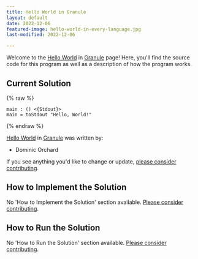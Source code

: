 ```yaml
---
title: Hello World in Granule
layout: default
date: 2022-12-06
featured-image: hello-world-in-every-language.jpg
last-modified: 2022-12-06

---
```


Welcome to the [Hello World](https://rzuckerm.github.io/sample-programs-website-copy/projects/hello-world) in [Granule](https://rzuckerm.github.io/sample-programs-website-copy/languages/granule) page! Here, you'll find the source code for this program as well as a description of how the program works.

## Current Solution

{% raw %}

```granule
main : () <{Stdout}>
main = toStdout "Hello, World!"
```

{% endraw %}

[Hello World](https://rzuckerm.github.io/sample-programs-website-copy/projects/hello-world) in [Granule](https://rzuckerm.github.io/sample-programs-website-copy/languages/granule) was written by:

- Dominic Orchard

If you see anything you'd like to change or update, [please consider contributing](https://github.com/TheRenegadeCoder/sample-programs).

## How to Implement the Solution

No 'How to Implement the Solution' section available. [Please consider contributing](https://github.com/TheRenegadeCoder/sample-programs-website).

## How to Run the Solution

No 'How to Run the Solution' section available. [Please consider contributing](https://github.com/TheRenegadeCoder/sample-programs-website).